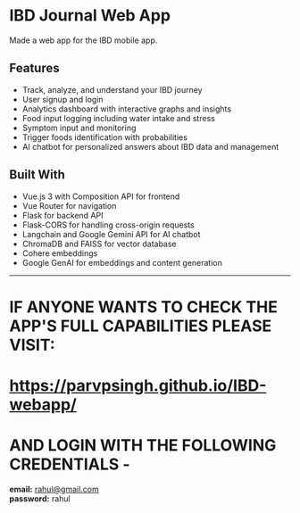 # IBD Journal Web App
Made a web app for the IBD mobile app.

## Features
- Track, analyze, and understand your IBD journey
- User signup and login
- Analytics dashboard with interactive graphs and insights
- Food input logging including water intake and stress
- Symptom input and monitoring
- Trigger foods identification with probabilities
- AI chatbot for personalized answers about IBD data and management

## Built With
- Vue.js 3 with Composition API for frontend
- Vue Router for navigation
- Flask for backend API
- Flask-CORS for handling cross-origin requests
- Langchain and Google Gemini API for AI chatbot
- ChromaDB and FAISS for vector database
- Cohere embeddings
- Google GenAI for embeddings and content generation

---

# **IF ANYONE WANTS TO CHECK THE APP'S FULL CAPABILITIES PLEASE VISIT:**  
# **https://parvpsingh.github.io/IBD-webapp/**  
# **AND LOGIN WITH THE FOLLOWING CREDENTIALS -**

**email:** rahul@gmail.com  
**password:** rahul
